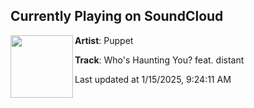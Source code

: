 ## Currently Playing on SoundCloud

[<img align="left" width="100" src="https://i1.sndcdn.com/artworks-VAcUPGlhwt0oMxMz-IoBqIA-t500x500.png">](https://soundcloud.com/puppet/whos-haunting-you-feat-distant)

**Artist**: Puppet 

**Track**: Who's Haunting You? feat. distant

Last updated at 1/15/2025, 9:24:11 AM
